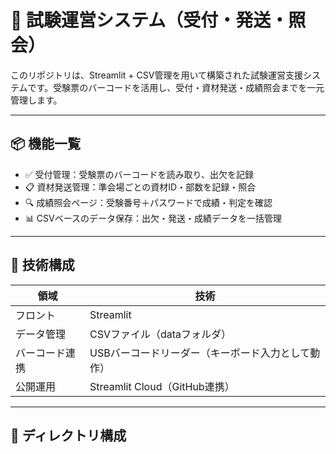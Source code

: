 # 📘 試験運営システム（受付・発送・照会）

このリポジトリは、Streamlit + CSV管理を用いて構築された試験運営支援システムです。受験票のバーコードを活用し、受付・資材発送・成績照会までを一元管理します。

---

## 📦 機能一覧

- ✅ 受付管理：受験票のバーコードを読み取り、出欠を記録
- 📋 資材発送管理：準会場ごとの資材ID・部数を記録・照合
- 🔍 成績照会ページ：受験番号＋パスワードで成績・判定を確認
- 📊 CSVベースのデータ保存：出欠・発送・成績データを一括管理

---

## 🧪 技術構成

| 領域         | 技術                     |
|--------------|--------------------------|
| フロント     | Streamlit                |
| データ管理   | CSVファイル（dataフォルダ） |
| バーコード連携 | USBバーコードリーダー（キーボード入力として動作） |
| 公開運用     | Streamlit Cloud（GitHub連携） |

---

## 📁 ディレクトリ構成

